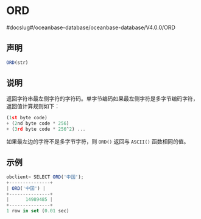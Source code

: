 ORD 
========================
#docslug#/oceanbase-database/oceanbase-database/V4.0.0/ORD


声明 
-----------------------

```javascript
ORD(str)
```



说明 
-----------------------

返回字符串最左侧字符的字符码。单字节编码如果最左侧字符是多字节编码字符，返回值计算规则如下：

```javascript
(1st byte code)
+ (2nd byte code * 256)
+ (3rd byte code * 256^2) ...
```



如果最左边的字符不是多字节字符，则 `ORD()` 返回与 `ASCII()` 函数相同的值。

示例 
-----------------------

```javascript
obclient> SELECT ORD('中国');
+---------------+
| ORD('中国') |
+---------------+
|      14989485 |
+---------------+
1 row in set (0.01 sec)
```


